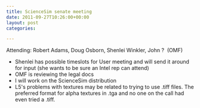 ```yaml
---
title: ScienceSim senate meeting
date: 2011-09-27T10:26:00+00:00
layout: post
categories:

---
```

Attending: Robert Adams, Doug Osborn, Shenlei Winkler, John ?  (OMF)

  * Shenlei has possible timeslots for User meeting and will send it around for input (she wants to be sure an Intel rep can attend)
  * OMF is reviewing the legal docs
  * I will work on the ScienceSim distribution
  * L5's problems with textures may be related to trying to use .tiff files. The preferred format for alpha textures in .tga and no one on the call had even tried a .tiff.
